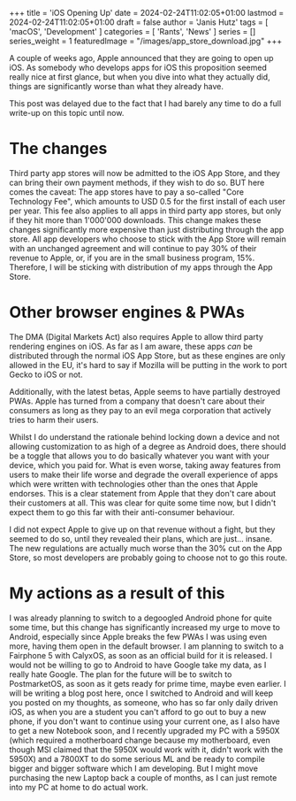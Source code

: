 +++
title = 'iOS Opening Up'
date = 2024-02-24T11:02:05+01:00
lastmod = 2024-02-24T11:02:05+01:00
draft = false
author = 'Janis Hutz'
tags = [ 'macOS', 'Development' ]
categories = [ 'Rants', 'News' ]
series = []
series_weight = 1
featuredImage = "/images/app_store_download.jpg"
+++

A couple of weeks ago, Apple announced that they are going to open up iOS. As somebody who develops apps for iOS this proposition seemed really nice at first glance, but when you dive into what they actually did, things are significantly worse than what they already have. 

This post was delayed due to the fact that I had barely any time to do a full write-up on this topic until now.

# The changes
Third party app stores will now be admitted to the iOS App Store, and they can bring their own payment methods, if they wish to do so. BUT here comes the caveat: The app stores have to pay a so-called "Core Technology Fee", which amounts to USD 0.5 for the first install of each user per year. This fee also applies to all apps in third party app stores, but only if they hit more than 1'000'000 downloads. This change makes these changes significantly more expensive than just distributing through the app store. All app developers who choose to stick with the App Store will remain with an unchanged agreement and will continue to pay 30% of their revenue to Apple, or, if you are in the small business program, 15%. Therefore, I will be sticking with distribution of my apps through the App Store. 

# Other browser engines & PWAs
The DMA (Digital Markets Act) also requires Apple to allow third party rendering engines on iOS. As far as I am aware, these apps *can* be distributed through the normal iOS App Store, but as these engines are only allowed in the EU, it's hard to say if Mozilla will be putting in the work to port Gecko to iOS or not. 

Additionally, with the latest betas, Apple seems to have partially destroyed PWAs. Apple has turned from a company that doesn't care about their consumers as long as they pay to an evil mega corporation that actively tries to harm their users. 

Whilst I do understand the rationale behind locking down a device and not allowing customization to as high of a degree as Android does, there should be a toggle that allows you to do basically whatever you want with your device, which you paid for. What is even worse, taking away features from users to make their life worse and degrade the overall experience of apps which were written with technologies other than the ones that Apple endorses. This is a clear statement from Apple that they don't care about their customers at all. This was clear for quite some time now, but I didn't expect them to go this far with their anti-consumer behaviour.

I did not expect Apple to give up on that revenue without a fight, but they seemed to do so, until they revealed their plans, which are just... insane. The new regulations are actually much worse than the 30% cut on the App Store, so most developers are probably going to choose not to go this route. 


# My actions as a result of this
I was already planning to switch to a degoogled Android phone for quite some time, but this change has significantly increased my urge to move to Android, especially since Apple breaks the few PWAs I was using even more, having them open in the default browser. I am planning to switch to a Fairphone 5 with CalyxOS, as soon as an official build for it is released. I would not be willing to go to Android to have Google take my data, as I really hate Google. The plan for the future will be to switch to PostmarketOS, as soon as it gets ready for prime time, maybe even earlier. I will be writing a blog post here, once I switched to Android and will keep you posted on my thoughts, as someone, who has so far only daily driven iOS, as when you are a student you can't afford to go out to buy a new phone, if you don't want to continue using your current one, as I also have to get a new Notebook soon, and I recently upgraded my PC with a 5950X (which required a motherboard change because my motherboard, even though MSI claimed that the 5950X would work with it, didn't work with the 5950X) and a 7800XT to do some serious ML and be ready to compile bigger and bigger software which I am developing. But I might move purchasing the new Laptop back a couple of months, as I can just remote into my PC at home to do actual work.
